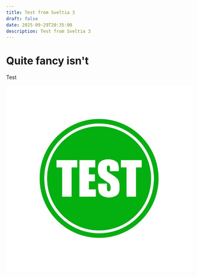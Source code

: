 ```yaml
---
title: Test from Sveltia 3
draft: false
date: 2025-09-29T20:35:00
description: Test from Sveltia 3
---
```

# Quite fancy isn't

Test

![Test pic](img-2025-09-29-20-35-41.png "Test pic")
